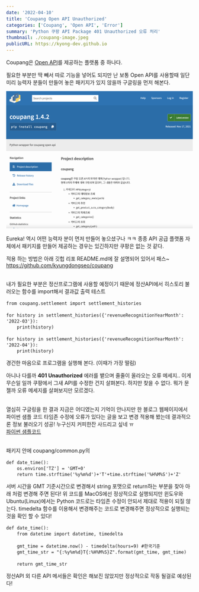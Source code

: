 ```yaml
---
date: '2022-04-10'
title: 'Coupang Open API Unauthorized'
categories: ['Coupang', 'Open API', 'Error']
summary: 'Python 쿠팡 API Package 401 Unauthorized 오류 처리'
thumbnail: ./coupang-image.jpeg
publicURL: https://kyong-dev.github.io
---
```


Coupang은 <a href="https://developers.coupangcorp.com/hc/ko">Open API</a>를 제공하는 플랫폼 중 하나다.

필요한 부분만 딱 빼서 따로 기능을 넣어도 되지만 난 보통 Open API를 사용할때 일단 미리 능력자 분들이 만들어 놓은 패키지가 있지 않을까 구글링을 먼저 해본다. 

<a href="https://pypi.org/project/coupang/" rel="Coupang API Python Package">![Coupang API Python Package](./coupang-api-package.png)</a>

Eureka! 역시 어떤 능력자 분이 먼저 만들어 놓으셨구나 ㅋㅋ 종종 API 공급 플랫폼 자체에서 패키지를 만들어 제공하는 경우는 있긴하지만 쿠팡은 없는 것 같다.

적용 하는 방법은 아래 깃헙 리포 README.md에 잘 설명되어 있어서 패스~ <br />
<a href="https://github.com/kyungdongseo/coupang">https://github.com/kyungdongseo/coupang</a><br /><br />

내가 필요한 부분은 정산프로그램에 사용할 예정이기 때문에 정산API에서 히스토리 불러오는 함수를 import해서 결과값 출력 테스트

    from coupang.settlement import settlement_histories

    for history in settlement_histories({'revenueRecognitionYearMonth': '2022-03'}):
        print(history)

    for history in settlement_histories({'revenueRecognitionYearMonth': '2022-04'}):
        print(history)

경건한 마음으로 프로그램을 실행해 본다. (이때가 가장 떨림)

아니나 다를까 **401 Unauthorized** 에러를 뱉으며 줄줄이 올라오는 오류 메세지.. 이게 무슨일 일까 쿠팡에서 그새 API를 수정한 건지 살펴본다. 하지만 찾을 수 없다. 뭐가 문젤까 오류 메세지를 살펴보지만 모르겠다.<br /><br />

열심히 구글링을 한 결과 지금은 어디였는지 기억이 안나지만 한 블로그 웹페이지에서 파이썬 샘플 코드 타임존 수정에 오류가 있다는 글을 보고 변경 적용해 봤는데 결과적으론 정보 불러오기 성공! 누구신지 커피한잔 사드리고 싶네 ㅠ<br />
<a href="https://developers.coupangcorp.com/hc/ko/articles/360033396034-Python-Example">파이썬 샘플코드</a><br /><br />

패키지 안에 coupang/common.py의

    def date_time():
        os.environ['TZ'] = 'GMT+0'
        return time.strftime('%y%m%d')+'T'+time.strftime('%H%M%S')+'Z'

서버 시간을 GMT 기준시간으로 변경해서 string 포맷으로 return하는 부분을 찾아 아래 처럼 변경해 주면 된다! 위 코드를 MacOS에선 정상적으로 실행되지만
윈도우와 Ubuntu(Linux)에서는 Python 코드로는 타임존 수정이 안되서 제대로 적용이 되질 않는다. timedelta 함수를 이용해서 변경해주는 코드로 변경해주면 정상적으로 실행되는 것을 확인 할 수 있다!

    def date_time():
        from datetime import datetime, timedelta

        gmt_time = datetime.now() - timedelta(hours=9) #한국기준
        gmt_time_str = "{:%y%m%d}T{:%H%M%S}Z".format(gmt_time, gmt_time)

        return gmt_time_str
        
정산API 외 다른 API 메서들은 확인은 해보진 않았지만 정상적으로 작동 될걸로 예상된다!
